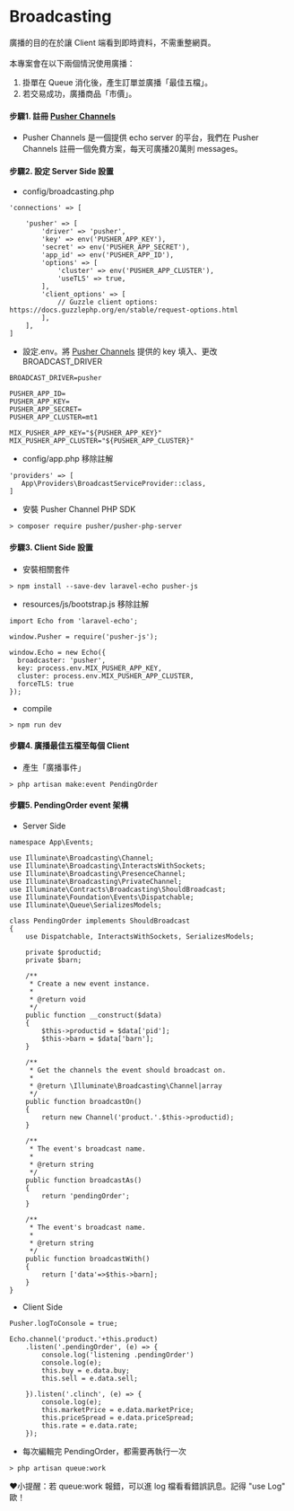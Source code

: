 # Broadcasting
廣播的目的在於讓 Client 端看到即時資料，不需重整網頁。<br><br>
本專案會在以下兩個情況使用廣播：
1. 掛單在 Queue 消化後，產生訂單並廣播「最佳五檔」。
2. 若交易成功，廣播商品「市價」。
#### 步驟1. 註冊 [Pusher Channels](https://pusher.com/channels)
- Pusher Channels 是一個提供 echo server 的平台，我們在 Pusher Channels 註冊一個免費方案，每天可廣播20萬則 messages。

#### 步驟2. 設定 Server Side 設置
- config/broadcasting.php
```
'connections' => [

    'pusher' => [
        'driver' => 'pusher',
        'key' => env('PUSHER_APP_KEY'),
        'secret' => env('PUSHER_APP_SECRET'),
        'app_id' => env('PUSHER_APP_ID'),
        'options' => [
            'cluster' => env('PUSHER_APP_CLUSTER'),
            'useTLS' => true,
        ],
        'client_options' => [
            // Guzzle client options: https://docs.guzzlephp.org/en/stable/request-options.html
        ],
    ],
]
```
- 設定.env。將 [Pusher Channels](https://pusher.com/channels) 提供的 key 填入、更改 BROADCAST_DRIVER
```
BROADCAST_DRIVER=pusher
```
```
PUSHER_APP_ID=
PUSHER_APP_KEY=
PUSHER_APP_SECRET=
PUSHER_APP_CLUSTER=mt1

MIX_PUSHER_APP_KEY="${PUSHER_APP_KEY}"
MIX_PUSHER_APP_CLUSTER="${PUSHER_APP_CLUSTER}"
```
- config/app.php 移除註解
```
'providers' => [
   App\Providers\BroadcastServiceProvider::class,
]
```
- 安裝 Pusher Channel PHP SDK
```
> composer require pusher/pusher-php-server
```
#### 步驟3. Client Side 設置
- 安裝相關套件
```
> npm install --save-dev laravel-echo pusher-js
```
- resources/js/bootstrap.js 移除註解
```
import Echo from 'laravel-echo';

window.Pusher = require('pusher-js');

window.Echo = new Echo({
  broadcaster: 'pusher',
  key: process.env.MIX_PUSHER_APP_KEY,
  cluster: process.env.MIX_PUSHER_APP_CLUSTER,
  forceTLS: true
});
```
- compile 
```
> npm run dev
```
#### 步驟4. 廣播最佳五檔至每個 Client
- 產生「廣播事件」
```
> php artisan make:event PendingOrder
```
#### 步驟5. PendingOrder event 架構
- Server Side
```
namespace App\Events;

use Illuminate\Broadcasting\Channel;
use Illuminate\Broadcasting\InteractsWithSockets;
use Illuminate\Broadcasting\PresenceChannel;
use Illuminate\Broadcasting\PrivateChannel;
use Illuminate\Contracts\Broadcasting\ShouldBroadcast;
use Illuminate\Foundation\Events\Dispatchable;
use Illuminate\Queue\SerializesModels;

class PendingOrder implements ShouldBroadcast
{
    use Dispatchable, InteractsWithSockets, SerializesModels;
    
    private $productid;
    private $barn;

    /**
     * Create a new event instance.
     *
     * @return void
     */
    public function __construct($data)
    {
        $this->productid = $data['pid'];
        $this->barn = $data['barn'];
    }

    /**
     * Get the channels the event should broadcast on.
     *
     * @return \Illuminate\Broadcasting\Channel|array
     */
    public function broadcastOn()
    {
        return new Channel('product.'.$this->productid);
    }

    /**
     * The event's broadcast name.
     *
     * @return string
     */
    public function broadcastAs()
    {
        return 'pendingOrder';
    }
    
    /**
     * The event's broadcast name.
     *
     * @return string
     */
    public function broadcastWith()
    {
        return ['data'=>$this->barn];
    }
}
```
- Client Side
```
Pusher.logToConsole = true;

Echo.channel('product.'+this.product)
    .listen('.pendingOrder', (e) => {
        console.log('listening .pendingOrder')
        console.log(e);
        this.buy = e.data.buy;
        this.sell = e.data.sell;

    }).listen('.clinch', (e) => {
        console.log(e);
        this.marketPrice = e.data.marketPrice;
        this.priceSpread = e.data.priceSpread;
        this.rate = e.data.rate;
    });
```
- 每次編輯完 PendingOrder，都需要再執行一次
```
> php artisan queue:work
```
❤︎小提醒：若 queue:work 報錯，可以進 log 檔看看錯誤訊息。記得 "use Log" 歐！
